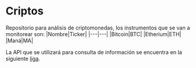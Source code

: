 # Criptos
Repositorio para análisis de criptomonedas, los instrumentos que se van a monitorear son:
|Nombre|Ticker|
|---|---|
|Bitcoin|BTC|
|Etherium|ETH|
|Maná|MA|

La API que se utilizará para consulta de información se encuentra en la siguiente [liga](https://bitso.com/api_info?python#general).
